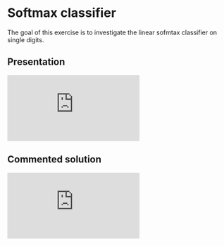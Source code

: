 # Softmax classifier

The goal of this exercise is to investigate the linear sofmtax classifier on single digits.

## Presentation

<div class="embed-container">
  <iframe src="https://www.youtube.com/embed/" frameborder="0" allowfullscreen></iframe>
</div>

## Commented solution

<div class="embed-container">
  <iframe src="https://www.youtube.com/embed/" frameborder="0" allowfullscreen></iframe>
</div>